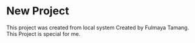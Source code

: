# New Project

This project was created from local system
Created by Fulmaya Tamang.
This Project is special for me.